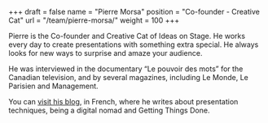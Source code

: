 +++
draft		= false
name		= "Pierre Morsa"
position 	= "Co-founder - Creative Cat"
url			= "/team/pierre-morsa/"
weight		= 100
+++

Pierre is the Co-founder and Creative Cat of Ideas on Stage. He works every day to create presentations with something extra special. He always looks for new ways to surprise and amaze your audience.

He was interviewed in the documentary “Le pouvoir des mots” for the Canadian television, and by several magazines, including Le Monde, Le Parisien and Management.

You can [visit his blog](https://www.pierremorsa.com/), in French, where he writes about presentation techniques, being a digital nomad and Getting Things Done.
